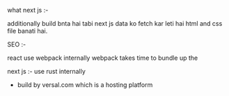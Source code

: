 what next js :-

additionally build bnta hai tabi next js data ko fetch kar leti hai html and css file banati hai.

SEO :-

react use webpack internally webpack takes time to bundle up the 

next js :- use rust internally
- build by versal.com which is a hosting platform

